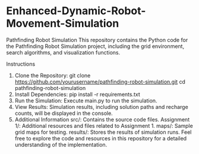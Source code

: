 # Enhanced-Dynamic-Robot-Movement-Simulation

Pathfinding Robot Simulation
This repository contains the Python code for the Pathfinding Robot Simulation project, including the grid environment, search algorithms, and visualization functions.

Instructions
1. Clone the Repository:
   git clone https://github.com/yourusername/pathfinding-robot-simulation.git
   cd pathfinding-robot-simulation
2. Install Dependencies:
   pip install -r requirements.txt  
3. Run the Simulation:
  Execute main.py to run the simulation.
4. View Results:
  Simulation results, including solution paths and recharge counts, will be displayed in the console.
5. Additional Information
  src/: Contains the source code files.
  Assignment 1/: Additional resources and files related to Assignment 1.
  maps/: Sample grid maps for testing.
  results/: Stores the results of simulation runs.
  Feel free to explore the code and resources in this repository for a detailed understanding of the implementation.

